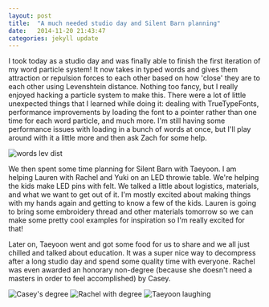 ```yaml
---
layout: post
title:  "A much needed studio day and Silent Barn planning"
date:   2014-11-20 21:43:47
categories: jekyll update
---
```

I took today as a studio day and was finally able to finish the first iteration of my word particle system! It now takes in typed words and gives them attraction or repulsion forces to each other based on how 'close' they are to each other using Levenshtein distance. Nothing too fancy, but I really enjoyed hacking a particle system to make this. There were a lot of little unexpected things that I learned while doing it: dealing with TrueTypeFonts, performance improvements by loading the font to a pointer rather than one time for each word particle, and much more. I'm still having some performance issues with loading in a bunch of words at once, but I'll play around with it a little more and then ask Zach for some help.

![words lev dist]({{site.baseurl}}/assets/wordlevdistpart.png)

We then spent some time planning for Silent Barn with Taeyoon. I am helping Lauren with Rachel and Yuki on an LED throwie table. We're helping the kids make LED pins with felt. We talked a little about logistics, materials, and what we want to get out of it. I'm mostly excited about making things with my hands again and getting to know a few of the kids. Lauren is going to bring some embroidery thread and other materials tomorrow so we can make some pretty cool examples for inspiration so I'm really excited for that!

Later on, Taeyoon went and got some food for us to share and we all just chilled and talked about education. It was a super nice way to decompress after a long studio day and spend some quality time with everyone. Rachel was even awarded an honorary non-degree (because she doesn't need a masters in order to feel accomplished) by Casey.

![Casey's degree]({{site.baseurl}}/assets/rachelandcasey.jpg)
![Rachel with degree]({{site.baseurl}}/assets/rachelhonorarydegree.jpg)
![Taeyoon laughing]({{site.baseurl}}/assets/rachelandtaeyoon.jpg)
